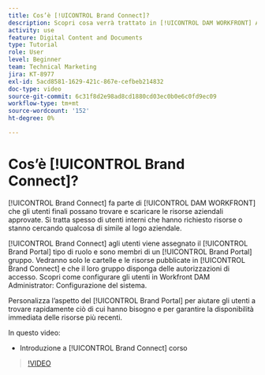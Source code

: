 ```yaml
---
title: Cos’è [!UICONTROL Brand Connect]?
description: Scopri cosa verrà trattato in [!UICONTROL DAM WORKFRONT] Amministratore, Parte 3 corso Personalizzazione di Brand Connect.
activity: use
feature: Digital Content and Documents
type: Tutorial
role: User
level: Beginner
team: Technical Marketing
jira: KT-8977
exl-id: 5acd8581-1629-421c-867e-cefbeb214832
doc-type: video
source-git-commit: 6c31f8d2e98ad8cd1880cd03ec0b0e6c0fd9ec09
workflow-type: tm+mt
source-wordcount: '152'
ht-degree: 0%

---
```


# Cos’è [!UICONTROL Brand Connect]?

[!UICONTROL Brand Connect] fa parte di [!UICONTROL DAM WORKFRONT] che gli utenti finali possano trovare e scaricare le risorse aziendali approvate. Si tratta spesso di utenti interni che hanno richiesto risorse o stanno cercando qualcosa di simile al logo aziendale.

[!UICONTROL Brand Connect] agli utenti viene assegnato il [!UICONTROL Brand Portal] tipo di ruolo e sono membri di un [!UICONTROL Brand Portal] gruppo. Vedranno solo le cartelle e le risorse pubblicate in [!UICONTROL Brand Connect] e che il loro gruppo disponga delle autorizzazioni di accesso. Scopri come configurare gli utenti in Workfront DAM Administrator: Configurazione del sistema.

<!-- Need the cross-reference link to other LP, mentioned above -->

Personalizza l’aspetto del [!UICONTROL Brand Portal] per aiutare gli utenti a trovare rapidamente ciò di cui hanno bisogno e per garantire la disponibilità immediata delle risorse più recenti.

In questo video:

* Introduzione a [!UICONTROL Brand Connect] corso

>[!VIDEO](https://video.tv.adobe.com/v/335240/?quality=12&learn=on)

<!-- Learn more graphic and link to article, below
* Workfront DAM within Workfront
 -->

